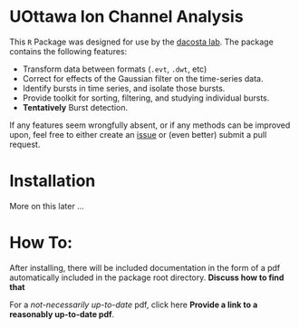 # UOttawa Ion Channel Analysis

This `R` Package was designed for use by the [dacosta lab](http://www.dacosta.net/). The package contains the following features:

- Transform data between formats (`.evt`, `.dwt`, etc)
- Correct for effects of the Gaussian filter on the time-series data.
- Identify bursts in time series, and isolate those bursts.
- Provide toolkit for sorting, filtering, and studying individual bursts.
- **Tentatively** Burst detection.

If any features seem wrongfully absent, or if any methods can be improved upon, feel free to either create an [issue](https://github.com/blairdrummond/bio/issues) or (even better) submit a pull request.

# Installation

More on this later ... 

# How To:

After installing, there will be included documentation in the form of a pdf automatically included in the package root directory. **Discuss how to find that**

For a *not-necessarily up-to-date* pdf, click here **Provide a link to a reasonably up-to-date pdf**.


